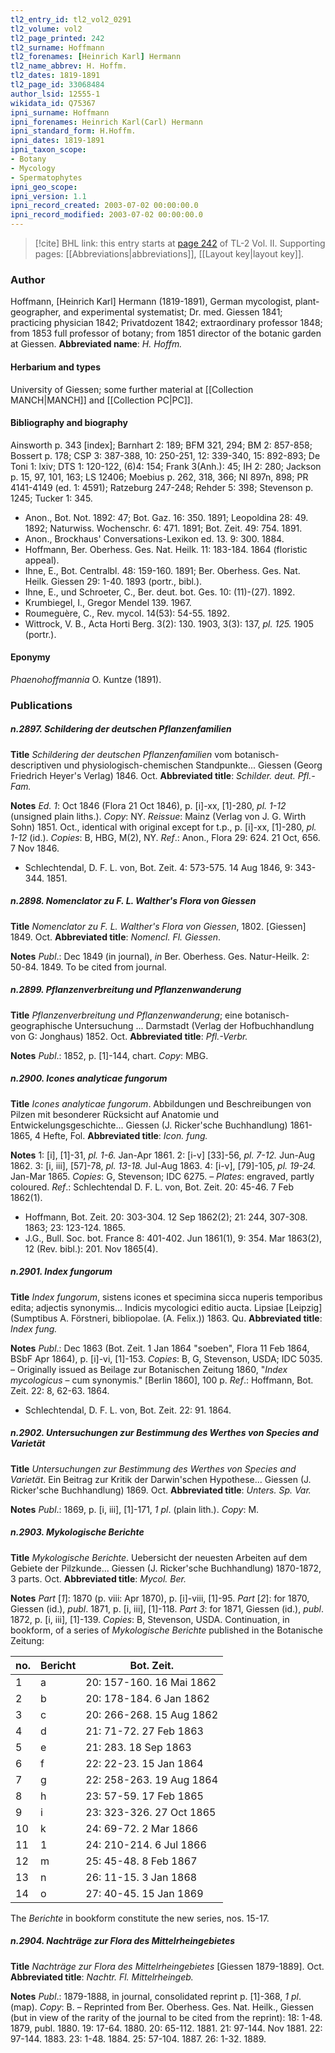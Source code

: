 ```yaml
---
tl2_entry_id: tl2_vol2_0291
tl2_volume: vol2
tl2_page_printed: 242
tl2_surname: Hoffmann
tl2_forenames: [Heinrich Karl] Hermann
tl2_name_abbrev: H. Hoffm.
tl2_dates: 1819-1891
tl2_page_id: 33068484
author_lsid: 12555-1
wikidata_id: Q75367
ipni_surname: Hoffmann
ipni_forenames: Heinrich Karl(Carl) Hermann
ipni_standard_form: H.Hoffm.
ipni_dates: 1819-1891
ipni_taxon_scope: 
- Botany
- Mycology
- Spermatophytes
ipni_geo_scope: 
ipni_version: 1.1
ipni_record_created: 2003-07-02 00:00:00.0
ipni_record_modified: 2003-07-02 00:00:00.0
---
```



> [!cite] BHL link: this entry starts at [page 242](https://www.biodiversitylibrary.org/page/33068484) of TL-2 Vol. II.
> Supporting pages: [[Abbreviations|abbreviations]], [[Layout key|layout key]].

### Author

Hoffmann, \[Heinrich Karl\] Hermann (1819-1891), German mycologist, plant-geographer, and experimental systematist; Dr. med. Giessen 1841; practicing physician 1842; Privatdozent 1842; extraordinary professor 1848; from 1853 full professor of botany; from 1851 director of the botanic garden at Giessen. 
**Abbreviated name**: *H. Hoffm.*

#### Herbarium and types

University of Giessen; some further material at [[Collection MANCH|MANCH]] and [[Collection PC|PC]].

#### Bibliography and biography

Ainsworth p. 343 \[index\]; Barnhart 2: 189; BFM 321, 294; BM 2: 857-858; Bossert p. 178; CSP 3: 387-388, 10: 250-251, 12: 339-340, 15: 892-893; De Toni 1: lxiv; DTS 1: 120-122, (6)4: 154; Frank 3(Anh.): 45; IH 2: 280; Jackson p. 15, 97, 101, 163; LS 12406; Moebius p. 262, 318, 366; NI 897n, 898; PR 4141-4149 (ed. 1: 4591); Ratzeburg 247-248; Rehder 5: 398; Stevenson p. 1245; Tucker 1: 345.
- Anon., Bot. Not. 1892: 47; Bot. Gaz. 16: 350. 1891; Leopoldina 28: 49. 1892; Naturwiss. Wochenschr. 6: 471. 1891; Bot. Zeit. 49: 754. 1891.
- Anon., Brockhaus' Conversations-Lexikon ed. 13. 9: 300. 1884.
- Hoffmann, Ber. Oberhess. Ges. Nat. Heilk. 11: 183-184. 1864 (floristic appeal).
- Ihne, E., Bot. Centralbl. 48: 159-160. 1891; Ber. Oberhess. Ges. Nat. Heilk. Giessen 29: 1-40. 1893 (portr., bibl.).
- Ihne, E., und Schroeter, C., Ber. deut. bot. Ges. 10: (11)-(27). 1892.
- Krumbiegel, I., Gregor Mendel 139. 1967.
- Roumeguère, C., Rev. mycol. 14(53): 54-55. 1892.
- Wittrock, V. B., Acta Horti Berg. 3(2): 130. 1903, 3(3): 137, *pl. 125.* 1905 (portr.).

#### Eponymy

*Phaenohoffmannia* O. Kuntze (1891).

### Publications

##### n.2897. Schildering der deutschen Pflanzenfamilien

**Title**
*Schildering der deutschen Pflanzenfamilien* vom botanisch-descriptiven und physiologisch-chemischen Standpunkte... Giessen (Georg Friedrich Heyer's Verlag) 1846. Oct.
**Abbreviated title**: *Schilder. deut. Pfl.-Fam.*

**Notes**
*Ed. 1*: Oct 1846 (Flora 21 Oct 1846), p. \[i\]-xx, \[1\]-280, *pl. 1-12* (unsigned plain liths.). *Copy*: NY.
*Reissue*: Mainz (Verlag von J. G. Wirth Sohn) 1851. Oct., identical with original except for t.p., p. \[i\]-xx, \[1\]-280, *pl. 1-12* (id.). *Copies*: B, HBG, M(2), NY.
*Ref*.: Anon., Flora 29: 624. 21 Oct, 656. 7 Nov 1846.
- Schlechtendal, D. F. L. von, Bot. Zeit. 4: 573-575. 14 Aug 1846, 9: 343-344. 1851.

##### n.2898. Nomenclator zu F. L. Walther's Flora von Giessen

**Title**
*Nomenclator zu F. L. Walther's Flora von Giessen*, 1802. \[Giessen\] 1849. Oct.
**Abbreviated title**: *Nomencl. Fl. Giessen*.

**Notes**
*Publ*.: Dec 1849 (in journal), *in* Ber. Oberhess. Ges. Natur-Heilk. 2: 50-84. 1849. To be cited from journal.

##### n.2899. Pflanzenverbreitung und Pflanzenwanderung

**Title**
*Pflanzenverbreitung und Pflanzenwanderung*; eine botanisch-geographische Untersuchung ... Darmstadt (Verlag der Hofbuchhandlung von G: Jonghaus) 1852. Oct.
**Abbreviated title**: *Pfl.-Verbr.*

**Notes**
*Publ*.: 1852, p. \[1\]-144, chart. *Copy*: MBG.

##### n.2900. Icones analyticae fungorum

**Title**
*Icones analyticae fungorum*. Abbildungen und Beschreibungen von Pilzen mit besonderer Rücksicht auf Anatomie und Entwickelungsgeschichte... Giessen (J. Ricker'sche Buchhandlung) 1861-1865, 4 Hefte, Fol.
**Abbreviated title**: *Icon. fung.*

**Notes**
1: \[i\], \[1\]-31, *pl. 1-6.* Jan-Apr 1861.
2: \[i-v\] \[33\]-56, *pl. 7-12.* Jun-Aug 1862.
3: \[i, iii\], \[57\]-78, *pl. 13-18.* Jul-Aug 1863.
4: \[i-v\], \[79\]-105, *pl. 19-24.* Jan-Mar 1865.
*Copies*: G, Stevenson; IDC 6275. – *Plates*: engraved, partly coloured.
*Ref*.: Schlechtendal D. F. L. von, Bot. Zeit. 20: 45-46. 7 Feb 1862(1).
- Hoffmann, Bot. Zeit. 20: 303-304. 12 Sep 1862(2); 21: 244, 307-308. 1863; 23: 123-124. 1865.
- J.G., Bull. Soc. bot. France 8: 401-402. Jun 1861(1), 9: 354. Mar 1863(2), 12 (Rev. bibl.): 201. Nov 1865(4).

##### n.2901. Index fungorum

**Title**
*Index fungorum*, sistens icones et specimina sicca nuperis temporibus edita; adjectis synonymis... Indicis mycologici editio aucta. Lipsiae \[Leipzig\] (Sumptibus A. Förstneri, bibliopolae. (A. Felix.)) 1863. Qu.
**Abbreviated title**: *Index fung.*

**Notes**
*Publ*.: Dec 1863 (Bot. Zeit. 1 Jan 1864 "soeben", Flora 11 Feb 1864, BSbF Apr 1864), p. \[i\]-vi, \[1\]-153. *Copies*: B, G, Stevenson, USDA; IDC 5035. – Originally issued as Beilage zur Botanischen Zeitung 1860, "*Index mycologicus* – cum synonymis." \[Berlin 1860\], 100 p.
*Ref*.: Hoffmann, Bot. Zeit. 22: 8, 62-63. 1864.
- Schlechtendal, D. F. L. von, Bot. Zeit. 22: 91. 1864.

##### n.2902. Untersuchungen zur Bestimmung des Werthes von Species and Varietät

**Title**
*Untersuchungen zur Bestimmung des Werthes von Species and Varietät*. Ein Beitrag zur Kritik der Darwin'schen Hypothese... Giessen (J. Ricker'sche Buchhandlung) 1869. Oct.
**Abbreviated title**: *Unters. Sp. Var.*

**Notes**
*Publ*.: 1869, p. \[i, iii\], \[1\]-171, *1 pl*. (plain lith.). *Copy*: M.

##### n.2903. Mykologische Berichte

**Title**
*Mykologische Berichte*. Uebersicht der neuesten Arbeiten auf dem Gebiete der Pilzkunde... Giessen (J. Ricker'sche Buchhandlung) 1870-1872, 3 parts. Oct.
**Abbreviated title**: *Mycol. Ber.*

**Notes**
*Part* \[*1*\]: 1870 (p. viii: Apr 1870), p. \[i\]-viii, \[1\]-95.
*Part* \[*2*\]: for 1870, Giessen (id.), *publ*. 1871, p. \[i, iii\], \[1\]-118.
*Part 3*: for 1871, Giessen (id.), *publ*. 1872, p. \[i, iii\], \[1\]-139.
*Copies*: B, Stevenson, USDA.
Continuation, in bookform, of a series of *Mykologische Berichte* published in the Botanische Zeitung:

|no.	|Bericht	|Bot. Zeit.|
|---	|---	|---	|
|1	|a	|20: 157-160. 16 Mai 1862|
|2	|b	|20: 178-184. 6 Jan 1862|
|3	|c	|20: 266-268. 15 Aug 1862|
|4	|d	|21: 71-72. 27 Feb 1863|
|5	|e	|21: 283. 18 Sep 1863|
|6	|f	|22: 22-23. 15 Jan 1864|
|7	|g	|22: 258-263. 19 Aug 1864|
|8	|h	|23: 57-59. 17 Feb 1865|
|9	|i	|23: 323-326. 27 Oct 1865|
|10	|k	|24: 69-72. 2 Mar 1866|
|11	|1	|24: 210-214. 6 Jul 1866|
|12	|m	|25: 45-48. 8 Feb 1867|
|13	|n	|26: 11-15. 3 Jan 1868|
|14	|o	|27: 40-45. 15 Jan 1869|

The *Berichte* in bookform constitute the new series, nos. 15-17.

##### n.2904. Nachträge zur Flora des Mittelrheingebietes

**Title**
*Nachträge zur Flora des Mittelrheingebietes* \[Giessen 1879-1889\]. Oct.
**Abbreviated title**: *Nachtr. Fl. Mittelrheingeb.*

**Notes**
*Publ*.: 1879-1888, in journal, consolidated reprint p. \[1\]-368, *1 pl*. (map). *Copy*: B. – Reprinted from Ber. Oberhess. Ges. Nat. Heilk., Giessen (but in view of the rarity of the journal to be cited from the reprint):
18: 1-48. 1879, publ. 1880.
19: 17-64. 1880.
20: 65-112. 1881.
21: 97-144. Nov 1881.
22: 97-144. 1883.
23: 1-48. 1884.
25: 57-104. 1887.
26: 1-32. 1889.

